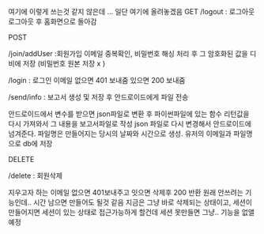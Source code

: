 여기에 이렇게 쓰는것 같지 않은데 ... 일단 여기에 올려놓겠음 
GET
/logout : 로그아웃 
로그아웃 후 홈화면으로 돌아감 

POST

/join/addUser :회원가입
이메일 중복확인, 비밀번호 해싱 처리 후 그 암호화된 값을 디비에 저장 (비밀번호 원본 저장 x )

/login : 로그인 
이메일 없으면 401 보내줌 
있으면 200 보내줌 


/send/info : 보고서 생성 및 저장 후 안드로이드에게 파일 전송 

안드로이드에서 변수를 받으면 json파일로 변환 후 파이썬파일에 있는 함수 리턴값을 다시 가져와서 그 내용을 보고서파일로 작성 
json 파일로 다시 변경해서 안드로이드에 넘겨준다.
파일명은 만들어지는 당시의 날짜와 시간으로 생성.
 유저의 이메일과 파일명으로 db에 저장 



DELETE

/delete :  회원삭제 

지우고자 하는 이메일 없으면 401보내주고 잇으면 삭제후 200 반환 
원래 안쓰려는 기능인데.. 시간 남으면 만들어도 될것 같음 
지금은 그냥 바로 삭제되는 상태이고, 세션이 만들어지면 세션이 있는 상태로 접근가능하게 할건데 
세션 못만들면 그냥.. 기능을 없앨 예정 
